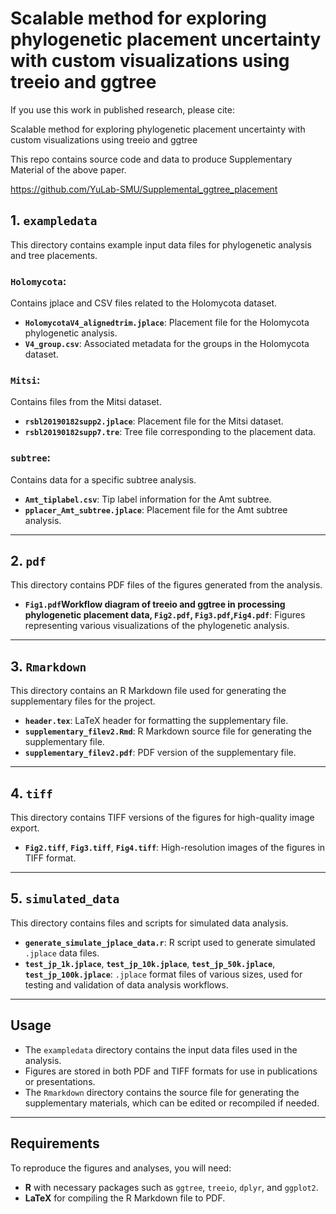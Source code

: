 <!-- README.md is generated from README.Rmd. Please edit that file -->

# Scalable method for exploring phylogenetic placement uncertainty with custom visualizations using treeio and ggtree

If you use this work in published research, please cite:

Scalable method for exploring phylogenetic placement uncertainty with
custom visualizations using treeio and ggtree

This repo contains source code and data to produce Supplementary
Material of the above paper.

<https://github.com/YuLab-SMU/Supplemental_ggtree_placement>

## 1. `exampledata`

This directory contains example input data files for phylogenetic
analysis and tree placements.

### `Holomycota`:

Contains jplace and CSV files related to the Holomycota dataset.

- **`HolomycotaV4_alignedtrim.jplace`**: Placement file for the
  Holomycota phylogenetic analysis.
- **`V4_group.csv`**: Associated metadata for the groups in the
  Holomycota dataset.

### `Mitsi`:

Contains files from the Mitsi dataset.

- **`rsbl20190182supp2.jplace`**: Placement file for the Mitsi dataset.
- **`rsbl20190182supp7.tre`**: Tree file corresponding to the placement
  data.

### `subtree`:

Contains data for a specific subtree analysis.

- **`Amt_tiplabel.csv`**: Tip label information for the Amt subtree.
- **`pplacer_Amt_subtree.jplace`**: Placement file for the Amt subtree
  analysis.

------------------------------------------------------------------------

## 2. `pdf`

This directory contains PDF files of the figures generated from the
analysis.

- **`Fig1.pdf`**Workflow diagram of treeio and ggtree in processing
  phylogenetic placement data, **`Fig2.pdf`**,
  **`Fig3.pdf`**,**`Fig4.pdf`**: Figures representing various
  visualizations of the phylogenetic analysis.

------------------------------------------------------------------------

## 3. `Rmarkdown`

This directory contains an R Markdown file used for generating the
supplementary files for the project.

- **`header.tex`**: LaTeX header for formatting the supplementary file.
- **`supplementary_filev2.Rmd`**: R Markdown source file for generating
  the supplementary file.
- **`supplementary_filev2.pdf`**: PDF version of the supplementary file.

------------------------------------------------------------------------

## 4. `tiff`

This directory contains TIFF versions of the figures for high-quality
image export.

- **`Fig2.tiff`**, **`Fig3.tiff`**, **`Fig4.tiff`**: High-resolution
  images of the figures in TIFF format.

------------------------------------------------------------------------

## 5. `simulated_data`

This directory contains files and scripts for simulated data analysis.

- **`generate_simulate_jplace_data.r`**: R script used to generate
  simulated `.jplace` data files.
- **`test_jp_1k.jplace`**, **`test_jp_10k.jplace`**,
  **`test_jp_50k.jplace`**, **`test_jp_100k.jplace`**: `.jplace` format
  files of various sizes, used for testing and validation of data
  analysis workflows.

------------------------------------------------------------------------

## Usage

- The `exampledata` directory contains the input data files used in the
  analysis.
- Figures are stored in both PDF and TIFF formats for use in
  publications or presentations.
- The `Rmarkdown` directory contains the source file for generating the
  supplementary materials, which can be edited or recompiled if needed.

------------------------------------------------------------------------

## Requirements

To reproduce the figures and analyses, you will need:

- **R** with necessary packages such as `ggtree`, `treeio`, `dplyr`, and
  `ggplot2`.
- **LaTeX** for compiling the R Markdown file to PDF.
